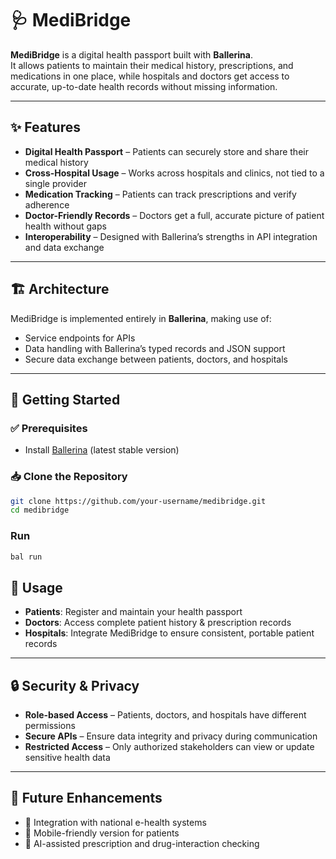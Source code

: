 # 🩺 MediBridge

**MediBridge** is a digital health passport built with **Ballerina**.  
It allows patients to maintain their medical history, prescriptions, and medications in one place, while hospitals and doctors get access to accurate, up-to-date health records without missing information.

---

## ✨ Features
- **Digital Health Passport** – Patients can securely store and share their medical history  
- **Cross-Hospital Usage** – Works across hospitals and clinics, not tied to a single provider  
- **Medication Tracking** – Patients can track prescriptions and verify adherence  
- **Doctor-Friendly Records** – Doctors get a full, accurate picture of patient health without gaps  
- **Interoperability** – Designed with Ballerina’s strengths in API integration and data exchange  

---

## 🏗️ Architecture
MediBridge is implemented entirely in **Ballerina**, making use of:
- Service endpoints for APIs  
- Data handling with Ballerina’s typed records and JSON support  
- Secure data exchange between patients, doctors, and hospitals  

---

## 🚀 Getting Started

### ✅ Prerequisites
- Install [Ballerina](https://ballerina.io/) (latest stable version)  

### 📥 Clone the Repository
```bash
git clone https://github.com/your-username/medibridge.git
cd medibridge
```
### Run
```bash
bal run
```

## 📖 Usage
- **Patients**: Register and maintain your health passport  
- **Doctors**: Access complete patient history & prescription records  
- **Hospitals**: Integrate MediBridge to ensure consistent, portable patient records  

---

## 🔒 Security & Privacy
- **Role-based Access** – Patients, doctors, and hospitals have different permissions  
- **Secure APIs** – Ensure data integrity and privacy during communication  
- **Restricted Access** – Only authorized stakeholders can view or update sensitive health data  

---

## 📌 Future Enhancements
- 📡 Integration with national e-health systems  
- 📱 Mobile-friendly version for patients  
- 🤖 AI-assisted prescription and drug-interaction checking  

